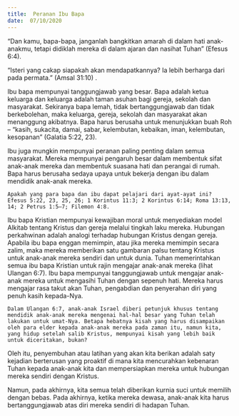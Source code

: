 ```yaml
---
title:  Peranan Ibu Bapa
date:  07/10/2020
---
```


“Dan kamu, bapa-bapa, janganlah bangkitkan amarah di dalam hati anak-anakmu, tetapi didiklah mereka di dalam ajaran dan nasihat Tuhan” (Efesus 6:4).

“Isteri yang cakap siapakah akan mendapatkannya? Ia lebih berharga dari pada permata.” (Amsal 31:10) .

Ibu bapa mempunyai tanggungjawab yang besar. Bapa adalah ketua keluarga dan keluarga adalah taman asuhan bagi gereja, sekolah dan masyarakat. Sekiranya bapa lemah, tidak bertanggungjawab dan tidak berkebolehan, maka keluarga, gereja, sekolah dan masyarakat akan menanggung akibatnya. Bapa harus berusaha untuk menunjukkan buah Roh – “kasih, sukacita, damai, sabar, kelembutan, kebaikan, iman, kelembutan, kesopanan” (Galatia 5:22, 23).

Ibu juga mungkin mempunyai peranan paling penting dalam semua masyarakat. Mereka mempunyai pengaruh besar dalam membentuk sifat anak-anak mereka dan membentuk suasana hati dan perangai di rumah. Bapa harus berusaha sedaya upaya untuk bekerja dengan ibu dalam mendidik anak-anak mereka.

`Apakah yang para bapa dan ibu dapat pelajari dari ayat-ayat ini? Efesus 5:22, 23, 25, 26; 1 Korintus 11:3; 2 Korintus 6:14; Roma 13:13, 14; 2 Petrus 1:5–7; Filemon 4:8.`

Ibu bapa Kristian mempunyai kewajiban moral untuk menyediakan model Alkitab tentang Kristus dan gereja melalui tingkah laku mereka. Hubungan perkahwinan adalah analogi terhadap hubungan Kristus dengan gereja. Apabila ibu bapa enggan memimpin, atau jika mereka memimpin secara zalim, maka mereka memberikan satu gambaran palsu tentang Kristus untuk anak-anak mereka sendiri dan untuk dunia. Tuhan memerintahkan semua ibu bapa Kristian untuk rajin mengajar anak-anak mereka (lihat Ulangan 6:7). Ibu bapa mempunyai tanggungjawab untuk mengajar anak-anak mereka untuk mengasihi Tuhan dengan sepenuh hati. Mereka harus mengajar rasa takut akan Tuhan, pengabdian dan penyerahan diri yang penuh kasih kepada-Nya.

`Dalam Ulangan 6:7, anak-anak Israel diberi petunjuk khusus tentang mendidik anak-anak mereka mengenai hal-hal besar yang Tuhan telah lakukan untuk umat-Nya. Betapa hebatnya kisah yang harus disampaikan oleh para elder kepada anak-anak mereka pada zaman itu, namun kita, yang hidup setelah salib Kristus, mempunyai kisah yang lebih baik untuk diceritakan, bukan?`

Oleh itu, penyembuhan atau latihan yang akan kita berikan adalah saty kejadian berterusan yang proaktif di mana kita mencurahkan kebenaran Tuhan kepada anak-anak kita dan mempersiapkan mereka untuk hubungan mereka sendiri dengan Kristus.

Namun, pada akhirnya, kita semua telah diberikan kurnia suci untuk memilih dengan bebas. Pada akhirnya, ketika mereka dewasa, anak-anak kita harus bertanggungjawab atas diri mereka sendiri di hadapan Tuhan.
